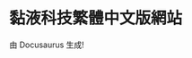 # 黏液科技繁體中文版網站

由 Docusaurus 生成!

<!-- ALL-CONTRIBUTORS-LIST:START - Do not remove or modify this section -->
<!-- prettier-ignore-start -->
<!-- markdownlint-disable -->



<!-- markdownlint-restore -->
<!-- prettier-ignore-end -->

<!-- ALL-CONTRIBUTORS-LIST:END -->
